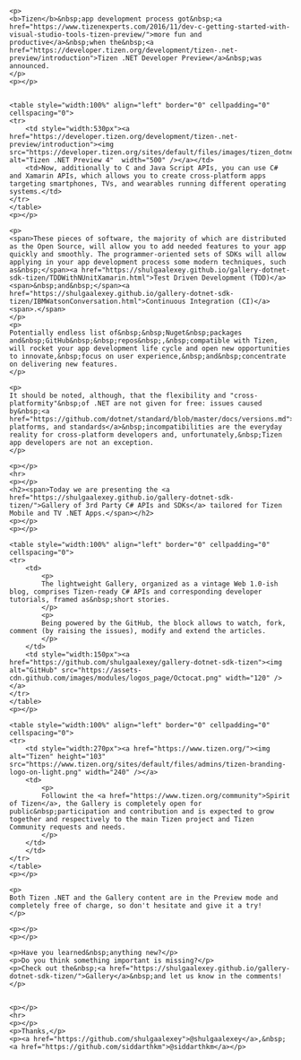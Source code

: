 	<p>
	<b>Tizen</b>&nbsp;app development process got&nbsp;<a href="https://www.tizenexperts.com/2016/11/dev-c-getting-started-with-visual-studio-tools-tizen-preview/">more fun and productive</a>&nbsp;when the&nbsp;<a href="https://developer.tizen.org/development/tizen-.net-preview/introduction">Tizen .NET Developer Preview</a>&nbsp;was announced.
	</p>
	<p></p>


	<table style="width:100%" align="left" border="0" cellpadding="0" cellspacing="0">
	<tr>
		<td style="width:530px"><a href="https://developer.tizen.org/development/tizen-.net-preview/introduction"><img src="https://developer.tizen.org/sites/default/files/images/tizen_dotnet_preview4_1089x318.png" alt="Tizen .NET Preview 4"  width="500" /></a></td>
		<td>Now, additionally to C and Java Script APIs, you can use C# and Xamarin APIs, which allows you to create cross-platform apps targeting smartphones, TVs, and wearables running different operating systems.</td>
	</tr>
	</table>
	<p></p>

	<p>
	<span>These pieces of software, the majority of which are distributed as the Open Source, will allow you to add needed features to your app quickly and smoothly. The programmer-oriented sets of SDKs will allow applying in your app development process some modern techniques, such as&nbsp;</span><a href="https://shulgaalexey.github.io/gallery-dotnet-sdk-tizen/TDDWithNUnitXamarin.html">Test Driven Development (TDD)</a><span>&nbsp;and&nbsp;</span><a href="https://shulgaalexey.github.io/gallery-dotnet-sdk-tizen/IBMWatsonConversation.html">Continuous Integration (CI)</a><span>.</span>
	</p>
	<p>
	Potentially endless list of&nbsp;&nbsp;Nuget&nbsp;packages and&nbsp;GitHub&nbsp;&nbsp;repos&nbsp;,&nbsp;compatible with Tizen, will rocket your app development life cycle and open new opportunities to innovate,&nbsp;focus on user experience,&nbsp;and&nbsp;concentrate on delivering new features.
	</p>

	<p>
	It should be noted, although, that the flexibility and "cross-platformity"&nbsp;of .NET are not given for free: issues caused by&nbsp;<a href="https://github.com/dotnet/standard/blob/master/docs/versions.md">frameworks, platforms, and standards</a>&nbsp;incompatibilities are the everyday reality for cross-platform developers and, unfortunately,&nbsp;Tizen app developers are not an exception.
	</p>

	<p></p>
	<hr>
	<p></p>
	<h2><span>Today we are presenting the <a href="https://shulgaalexey.github.io/gallery-dotnet-sdk-tizen/">Gallery of 3rd Party C# APIs and SDKs</a> tailored for Tizen Mobile and TV .NET Apps.</span></h2>
	<p></p>
	<p></p>

	<table style="width:100%" align="left" border="0" cellpadding="0" cellspacing="0">
	<tr>
		<td>
			<p>
			The lightweight Gallery, organized as a vintage Web 1.0-ish blog, comprises Tizen-ready C# APIs and corresponding developer tutorials, framed as&nbsp;short stories.
			</p>
			<p>
			Being powered by the GitHub, the block allows to watch, fork, comment (by raising the issues), modify and extend the articles.
			</p>
		</td>
		<td style="width:150px"><a href="https://github.com/shulgaalexey/gallery-dotnet-sdk-tizen"><img alt="GitHub" src="https://assets-cdn.github.com/images/modules/logos_page/Octocat.png" width="120" /></a>
	</tr>
	</table>
	<p></p>
					
	<table style="width:100%" align="left" border="0" cellpadding="0" cellspacing="0">
	<tr>
		<td style="width:270px"><a href="https://www.tizen.org/"><img alt="Tizen" height="103" src="https://www.tizen.org/sites/default/files/admins/tizen-branding-logo-on-light.png" width="240" /></a>
		<td>
			<p>
			Followint the <a href="https://www.tizen.org/community">Spirit of Tizen</a>, the Gallery is completely open for public&nbsp;participation and contribution and is expected to grow together and respectively to the main Tizen project and Tizen Community requests and needs.
			</p>
		</td>
		</td>
	</tr>
	</table>
	<p></p>

	<p>
	Both Tizen .NET and the Gallery content are in the Preview mode and completely free of charge, so don't hesitate and give it a try!
	</p>

	<p></p>
	<p></p>

	<p>Have you learned&nbsp;anything new?</p>
	<p>Do you think something important is missing?</p>
	<p>Check out the&nbsp;<a href="https://shulgaalexey.github.io/gallery-dotnet-sdk-tizen/">Gallery</a>&nbsp;and let us know in the comments!</p>


	<p></p>
	<hr>
	<p></p>
	<p>Thanks,</p>
	<p><a href="https://github.com/shulgaalexey">@shulgaalexey</a>,&nbsp;<a href="https://github.com/siddarthkm">@siddarthkm</a></p>
